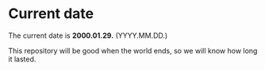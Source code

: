 # Current date

The current date is **2000.01.29.** (YYYY.MM.DD.)

This repository will be good when the world ends, so we will know how long it lasted.